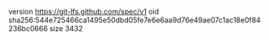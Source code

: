 version https://git-lfs.github.com/spec/v1
oid sha256:544e725466ca1495e50dbd05fe7e6e6aa9d76e49ae07c1ac18e0f84236bc0666
size 3432
